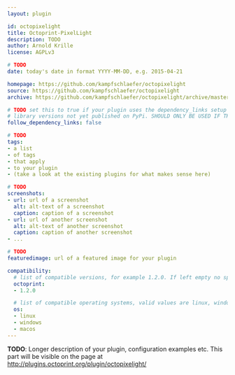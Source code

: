 ```yaml
---
layout: plugin

id: octopixelight
title: Octoprint-PixelLight
description: TODO
author: Arnold Krille
license: AGPLv3

# TODO
date: today's date in format YYYY-MM-DD, e.g. 2015-04-21

homepage: https://github.com/kampfschlaefer/octopixelight
source: https://github.com/kampfschlaefer/octopixelight
archive: https://github.com/kampfschlaefer/octopixelight/archive/master.zip

# TODO set this to true if your plugin uses the dependency_links setup parameter to include
# library versions not yet published on PyPi. SHOULD ONLY BE USED IF THERE IS NO OTHER OPTION!
follow_dependency_links: false

# TODO
tags:
- a list
- of tags
- that apply
- to your plugin
- (take a look at the existing plugins for what makes sense here)

# TODO
screenshots:
- url: url of a screenshot
  alt: alt-text of a screenshot
  caption: caption of a screenshot
- url: url of another screenshot
  alt: alt-text of another screenshot
  caption: caption of another screenshot
- ...

# TODO
featuredimage: url of a featured image for your plugin

compatibility:
  # list of compatible versions, for example 1.2.0. If left empty no specific version requirement will be assumed
  octoprint:
  - 1.2.0

  # list of compatible operating systems, valid values are linux, windows, macos, leaving empty defaults to all
  os:
  - linux
  - windows
  - macos
---
```


**TODO**: Longer description of your plugin, configuration examples etc. This part will be visible on the page at
http://plugins.octoprint.org/plugin/octopixelight/
